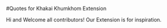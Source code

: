 #Quotes for Khakai Khumkhom Extension

Hi and Welcome all contributors!
Our Extension is for inspiration.

<!--เน้นคำคมเสี่ยวๆ แว๊นๆ ไม่ยาวมาก-->